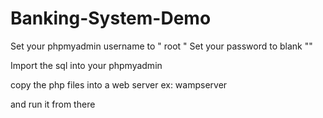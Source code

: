 # Banking-System-Demo


Set your phpmyadmin username to " root "
Set your password to blank ""

Import the sql into your phpmyadmin

copy the php files into a web server ex: wampserver

and run it from there

